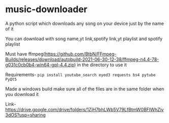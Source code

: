 # music-downloader
A python script which downloads any song on your device just by the name of it

You can download with song name,yt link,spotify link,yt playlist and spotify playlist 

Must have ffmpeg(https://github.com/BtbN/FFmpeg-Builds/releases/download/autobuild-2021-06-30-12-38/ffmpeg-n4.4-78-g031c0cb0b4-win64-gpl-4.4.zip) in the directory to use it

Requirements-
`pip install youtube_search eyed3 requests bs4 pytube PyQt5`


Made a windows build make sure all of the files are in the same folder when you download it

Link-https://drive.google.com/drive/folders/1ZjH7bhLWb5V79LfBtmW0BFIWhZiv3dOS?usp=sharing
